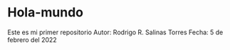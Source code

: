 # Hola-mundo
Este es mi primer repositorio
Autor: Rodrigo R. Salinas Torres
Fecha: 5 de febrero del 2022
